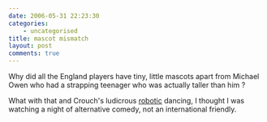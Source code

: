 ```yaml
---
date: 2006-05-31 22:23:30
categories:
    - uncategorised
title: mascot mismatch
layout: post
comments: true
---
```

Why did all the England players have tiny, little mascots apart from
Michael Owen who had a strapping teenager who was actually taller than
him ?

What with that and Crouch's ludicrous
[robotic](http://news.bbc.co.uk/sport1/hi/football/photo_galleries/5032866.stm)
dancing, I thought I was watching a night of alternative comedy, not an
international friendly.
